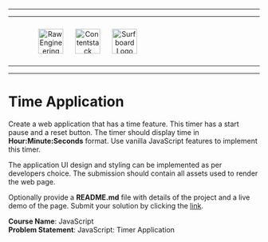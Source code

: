 <hr/>
<hr/>
<div style="width:80%; margin:auto">
<img src="https://cdn.fs.teachablecdn.com/x9yTAU9KTOSTBuyNAwHh" alt="Raw Engineering Logo" height="50px" width="auto" display="inline" style="text-align:center; padding:10px">
<img src="https://cdn.fs.teachablecdn.com/r5Y7qjbqT06GjMS4QA0W" alt="Contentstack Logo" height="50px" width="auto"display="inline" style="text-align:center; padding:10px">
<img src="https://cdn.fs.teachablecdn.com/Im7e2oBzRcK0CpFhP679" alt="Surfboard Logo" height="50px" width="auto" display="inline" style="text-align:center; padding:10px" >
</div>
<hr/>
<hr/>

# Time Application

Create a web application that has a time feature. This timer has a start pause and a reset button. The timer should display time in **Hour:Minute:Seconds** format. Use vanilla JavaScript features to implement this timer.

The application UI design and styling can be implemented as per developers choice. The submission should contain all assets used to render the web page.

Optionally provide a **README.md** file with details of the project and a live demo of the page.
Submit your solution by clicking the [link](https://forms.gle/ua5yPhStTwqqdfEH9).

**Course Name**: JavaScript <br/>
**Problem Statement**: JavaScript: Timer Application
